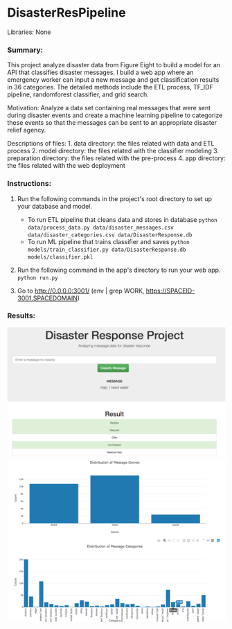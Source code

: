 # DisasterResPipeline

Libraries: None

### Summary:
This project analyze disaster data from Figure Eight to build a model for an API that classifies disaster messages.
I build a web app where an emergency worker can input a new message and get classification results in 36 categories.
The detailed methods include the ETL process, TF_IDF pipeline, randomforest classifier, and grid search.

Motivation: Analyze a data set containing real messages that were sent during disaster events and create a machine learning pipeline to categorize these events so that the messages can be sent to an appropriate disaster relief agency.

Descriptions of files:
    1. data directory: the files related with data and ETL process
    2. model directory: the files related with the classifier modeling
    3. preparation directory: the files related with the pre-process
    4. app directory: the files related with the web deployment

### Instructions:
1. Run the following commands in the project's root directory to set up your database and model.

    - To run ETL pipeline that cleans data and stores in database
        `python data/process_data.py data/disaster_messages.csv data/disaster_categories.csv data/DisasterResponse.db`
    - To run ML pipeline that trains classifier and saves
        `python models/train_classifier.py data/DisasterResponse.db models/classifier.pkl`

2. Run the following command in the app's directory to run your web app.
    `python run.py`

3. Go to http://0.0.0.0:3001/ (env | grep WORK, https://SPACEID-3001.SPACEDOMAIN)

### Results:
![Image of result](https://github.com/ShuangyuandData/DisasterResPipeline/blob/master/Result1.png)
![Image of result3](https://github.com/ShuangyuandData/DisasterResPipeline/blob/master/Result3.png)
